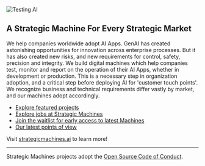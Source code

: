 ![Testing AI](https://res.cloudinary.com/stratmachine/image/upload/v1589306791/backgrounds/8_a0n5oi.jpg) 

## A Strategic Machine For Every Strategic Market

We help companies worldwide adopt AI Apps. GenAI has created astonishing opportunities for innovation across enterprise processes. But it has also created new risks, and new requirements for control, safety, precision and integrity. We build digital machines which help companies test, monitor and report on the operation of their AI Apps, whether in development or production. This is a necessary step in organization adoption, and a critical step before deploying AI for 'customer touch points'. We recognize business and technical requirements differ vastly by market, and our machines adopt accordingly.

* [Explore featured projects](https://example.com)
* [Explore jobs at Strategic Machines](https://example.com)
* [Join the waitlist for early access to latest Machines](https://strategicmachines.ai)
* [Our latest points of view](https://blog.strategicmachines.ai)

Visit [strategicmachines.ai](https://strategicmachines.ai) to learn more!

----

Strategic Machines projects adopt the [Open Source Code of Conduct](https://github.com/strategicmarket/open-source-template/CODE_OF_CONDUCT.md). 
